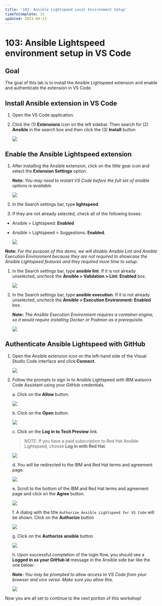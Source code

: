 ```yaml
---
title: '103: Ansible Lightspeed Local Environment Setup'
timeToComplete: 15
updated: 2023-09-13
---
```


# 103: Ansible Lightspeed environment setup in VS Code

## Goal

The goal of this lab is to install the Ansible Lightspeed extension and enable and authenticate the extension in VS Code. 

## Install Ansible extension in VS Code

1. Open the VS Code application.
2. Click the (1) **Extensions** icon on the left sidebar. Then search for (2) **Ansible** in the search box and then click the (3) **Install** button

    ![](./images/103/search-for-ansible.png)

## Enable the Ansible Lightspeed extension

1. After installing the Ansible extension, click on the little gear icon and select the **Extension Settings** option.

    **Note:** *You may need to restart VS Code before the full set of ansible options is available*

    ![](./images/103/gear-icon.png)
2. In the Search settings bar, type **lightspeed**
3. If they are not already selected, check all of the following boxes:
 - Ansible > Lightspeed: **Enabled**
 - Ansible > Lightspeed > Suggestions: **Enabled**.

    ![](./images/103/enable-lightspeed.png)

**Note:** *For the purpose of this demo, we will disable Ansible Lint and Ansible Execution Environment because they are not required to showcase the Ansible Lightspeed features and they required more time to setup.*

1. In the Search settings bar, type **ansible lint**. If it is not already unselected, *uncheck* the **Ansible > Validation > Lint: **Enabled**** box.

    ![](./images/103/disable-ansible-lint.png)

2. In the Search settings bar, type **ansible execution**. If it is not already unselected, *uncheck* the **Ansible > Execution Environment: **Enabled**** box.

    **Note:** *The Ansible Execution Environment requires a container engine, so it would require installing Docker or Podman as a prerequisite.*

    ![](./images/103/disable-ansible-exec.png)

## Authenticate Ansible Lightspeed with GitHub

1. Open the Ansible extension icon on the left-hand side of the Visual Studio Code interface and click **Connect**.

    ![](./images/103/connect-ansible.png)

2. Follow the prompts to sign in to Ansible Lightspeed with IBM watsonx Code Assistant using your GitHub credentials.

    a. Click on the **Allow** button.

    ![](./images/103/ansible-sign-in.png)

    b. Click on the **Open** button.

    ![](./images/103/external-website.png)

    c. Click on the **Log in to Tech Preview** link.

    > NOTE: If you have a paid subscription to Red Hat Ansible Lightspeed, choose **Log in with Red Hat**.

    ![](./images/103/github-login.png)

    d. You will be redirected to the IBM and Red Hat terms and agreement page. 

    ![](./images/103/terms-agreement-page.png)

    e. Scroll to the bottom of the IBM and Red Hat terms and agreement page and click on the **Agree** button.

    ![](./images/103/agree-terms-button.png)

    f. A dialog with the title `Authorize Ansible Lightspeed for VS Code` will be shown. Click on the **Authorize** button

    ![](./images/103/authorize-ansible.png)

    g. Click on the **Authorize ansible** button

    ![](./images/103/authorize-ansible-github.png)

    h. Upon successful completion of the login flow, you should see a **Logged in as your GitHub id** message in the Ansible side bar like the one below:

    **Note:** *You may be prompted to allow access to VS Code from your browser and vice versa. Make sure you allow this.*

    ![](./images/103/ansible-logged.png)
    

Now you are all set to continue to the next portion of this workshop!
